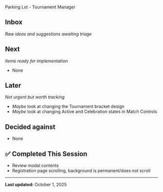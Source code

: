  Parking Lot - Tournament Manager

## Inbox
*Raw ideas and suggestions awaiting triage*

## Next
*Items ready for implementation*
- None

## Later
*Not urgent but worth tracking*
- *Maybe* look at changing the Tournament bracket design
- *Maybe* look at changing Active and Celebration states in Match Controls

## Decided against
- None

## ✅ Completed This Session
- Review modal contents
- Registration page scrolling, background is permanent/does not scroll
---
**Last updated:** October 1, 2025
